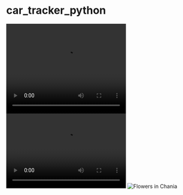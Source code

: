 # car_tracker_python

<video width="320" height="240" controls>
  <source src="car_tracker_video.mp4" type="video/mp4">
  Your browser does not support the video tag.
</video>
<video src="car_tracker_video.mp4" width="320" height="200" controls preload></video>

<img src="car_tracker_video.gif" alt="Flowers in Chania">
